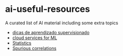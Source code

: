 # ai-useful-resources
A curated list of AI material including some extra topics


* [dicas de aprendizado supervisionado](https://stanford.edu/~shervine/l/pt/teaching/cs-229/dicas-aprendizado-supervisionado)
* [cloud services for ML](http://cio.com.br/tecnologia/2018/10/15/7-servicos-em-nuvem-para-facilitar-o-machine-learning/)
* [Statistics](https://stanford.edu/~shervine/teaching/cs-229/refresher-probabilities-statistics)
* [Spurious correlations](http://www.tylervigen.com/spurious-correlations)
